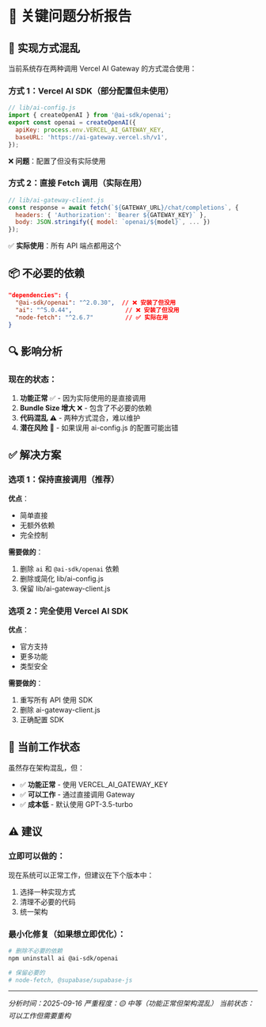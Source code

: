 # 🚨 关键问题分析报告

## 🔄 实现方式混乱

当前系统存在两种调用 Vercel AI Gateway 的方式混合使用：

### 方式 1：Vercel AI SDK（部分配置但未使用）
```javascript
// lib/ai-config.js
import { createOpenAI } from '@ai-sdk/openai';
export const openai = createOpenAI({
  apiKey: process.env.VERCEL_AI_GATEWAY_KEY,
  baseURL: 'https://ai-gateway.vercel.sh/v1',
});
```
❌ **问题**：配置了但没有实际使用

### 方式 2：直接 Fetch 调用（实际在用）
```javascript
// lib/ai-gateway-client.js
const response = await fetch(`${GATEWAY_URL}/chat/completions`, {
  headers: { 'Authorization': `Bearer ${GATEWAY_KEY}` },
  body: JSON.stringify({ model: `openai/${model}`, ... })
});
```
✅ **实际使用**：所有 API 端点都用这个

## 📦 不必要的依赖

```json
"dependencies": {
  "@ai-sdk/openai": "^2.0.30",  // ❌ 安装了但没用
  "ai": "^5.0.44",               // ❌ 安装了但没用
  "node-fetch": "^2.6.7"         // ✅ 实际在用
}
```

## 🔍 影响分析

### 现在的状态：
1. **功能正常** ✅ - 因为实际使用的是直接调用
2. **Bundle Size 增大** ❌ - 包含了不必要的依赖
3. **代码混乱** ⚠️ - 两种方式混合，难以维护
4. **潜在风险** 🔴 - 如果误用 ai-config.js 的配置可能出错

## ✅ 解决方案

### 选项 1：保持直接调用（推荐）
**优点**：
- 简单直接
- 无额外依赖
- 完全控制

**需要做的**：
1. 删除 `ai` 和 `@ai-sdk/openai` 依赖
2. 删除或简化 lib/ai-config.js
3. 保留 lib/ai-gateway-client.js

### 选项 2：完全使用 Vercel AI SDK
**优点**：
- 官方支持
- 更多功能
- 类型安全

**需要做的**：
1. 重写所有 API 使用 SDK
2. 删除 ai-gateway-client.js
3. 正确配置 SDK

## 🎯 当前工作状态

虽然存在架构混乱，但：
- ✅ **功能正常** - 使用 VERCEL_AI_GATEWAY_KEY
- ✅ **可以工作** - 通过直接调用 Gateway
- ✅ **成本低** - 默认使用 GPT-3.5-turbo

## ⚠️ 建议

### 立即可以做的：
现在系统可以正常工作，但建议在下个版本中：
1. 选择一种实现方式
2. 清理不必要的代码
3. 统一架构

### 最小化修复（如果想立即优化）：
```bash
# 删除不必要的依赖
npm uninstall ai @ai-sdk/openai

# 保留必要的
# node-fetch, @supabase/supabase-js
```

---
*分析时间：2025-09-16*
*严重程度：🟡 中等（功能正常但架构混乱）*
*当前状态：可以工作但需要重构*